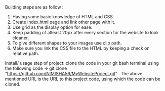 Building steps are as follow :

1. Having some basic knowledge of HTML and CSS.
2. Create index.html page and link other page with it.
3. Use grid as the display option for ease.
4. Keep padding of atleast 20px after every section for the website to look cleaner.
5. To give different shapes to your images use clip path.
6. Make sure you link the CSS file to the HTML by keeping a check on relative path.

Install/ usage step of project:
clone the code in your git bash terminal using the following code => git clone "https://github.com/NIMISHA56/MyWebsiteProject.git" .
The above mentioned URL is the URL to this project code, using which the code can be cloned.
